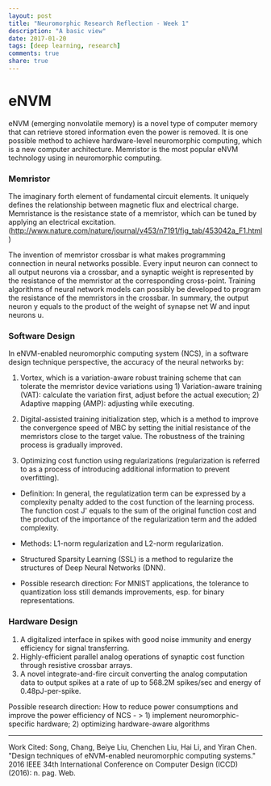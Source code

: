 ```yaml
---
layout: post
title: "Neuromorphic Research Reflection - Week 1"
description: "A basic view"
date: 2017-01-20
tags: [deep learning, research]
comments: true
share: true
---
```


# eNVM

eNVM (emerging nonvolatile memory) is a novel type of computer memory that can retrieve stored information even the power is removed. It is one possible method to achieve hardware-level neuromorphic computing, which is a new computer architecture. Memristor is the most popular eNVM technology using in neuromorphic computing.

### Memristor

The imaginary forth element of fundamental circuit elements. It uniquely defines the relationship between magnetic flux and electrical charge. Memristance is the resistance state of a memristor, which can be tuned by applying an electrical excitation. (http://www.nature.com/nature/journal/v453/n7191/fig_tab/453042a_F1.html)

The invention of memristor crossbar is what makes programming connection in neural networks possible. Every input neuron can connect to all output neurons via a crossbar, and a synaptic weight is represented by the resistance of the memristor at the corresponding cross-point. Training algorithms of neural network models can possibly be developed to program the resistance of the memristors in the crossbar. In summary, the output neuron y equals to the product of the weight of synapse net W and input neurons u.

### Software Design
In eNVM-enabled neuromorphic computing system (NCS), in a software design technique perspective, the accuracy of the neural networks by:
 1) Vortex, which is a variation-aware robust training scheme that can tolerate the memristor device variations using 1) Variation-aware training (VAT): calculate the variation first, adjust before the actual execution; 2) Adaptive mapping (AMP): adjusting while executing. 

 2) Digital-assisted training initialization step, which is a method to improve the convergence speed of MBC by setting the initial resistance of the memristors close to the target value. The robustness of the training process is gradually improved. 

3) Optimizing cost function using regularizations (regularization is referred to as a process of introducing additional information to prevent overfitting). 

* Definition: In general, the regulatization term can be expressed by a complexity penalty added to the cost function of the learning process. The function cost J' equals to the sum of the original function cost and the product of the importance of the regularization term and the added complexity. 

* Methods: L1-norm regularization and L2-norm regularization.

* Structured Sparsity Learning (SSL) is a method to regularize the structures of Deep Neural Networks (DNN).

* Possible research direction: For MNIST applications, the tolerance to quantization loss still demands improvements, esp. for binary representations.

### Hardware Design
1) A digitalized interface in spikes with good noise immunity and energy efficiency for signal transferring.
2) Highly-efficient parallel analog operations of synaptic cost function through resistive crossbar arrays.
3) A novel integrate-and-fire circuit converting the analog computation data to output spikes at a rate of up to 568.2M spikes/sec and energy of 0.48pJ-per-spike. 

Possible research direction: How to reduce power consumptions and improve the power efficiency of NCS - > 1) implement neuromorphic-specific hardware; 2) optimizing hardware-aware algorithms


___
Work Cited: 
Song, Chang, Beiye Liu, Chenchen Liu, Hai Li, and Yiran Chen. "Design techniques of eNVM-enabled neuromorphic computing systems." 2016 IEEE 34th International Conference on Computer Design (ICCD) (2016): n. pag. Web.
